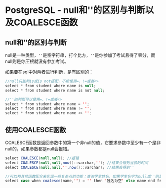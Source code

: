 # PostgreSQL - null和''的区别与判断以及COALESCE函数

## null和''的区别与判断

null是一种类型，`''`是空字符串，打个比方，`''`是你参加了考试且得了零分，而null则是你压根就没有参加考试。

如果要在sql中对两者进行判断，是有区别的：<!--more-->

```java
//null只能和is或is not搭配，不能使用=、!=或者<>
select * from student where name is null;
select * from student where name is not null;

//''的判断可以使用=、!=或者<>
select * from student where name = '';
select * from student where name != '';
select * from student where name <> '';
```

## 使用COALESCE函数

COALESCE函数是返回参数中的第一个非null的值，它要求参数中至少有一个是非null的，如果参数都是null会报错。

```java
select COALESCE(null,null); //报错
select COALESCE(null,null,now()::varchar,''); //结果会得到当前的时间
select COALESCE(null,null,'',now()::varchar); //结果会得到''

//可以和其他函数配合来实现一些复杂点的功能：查询学生姓名，如果学生名字为null或''则显示“姓名为空”
select case when coalesce(name,'') = '' then '姓名为空' else name end from student;
```